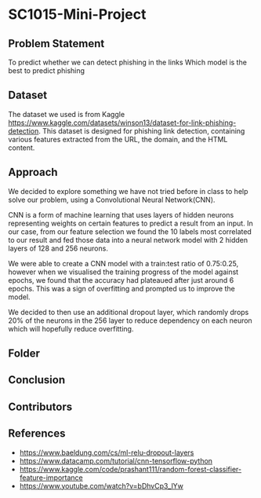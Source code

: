# SC1015-Mini-Project
## Problem Statement
To predict whether we can detect phishing in the links
Which model is the best to predict phishing

## Dataset
The dataset we used is from Kaggle https://www.kaggle.com/datasets/winson13/dataset-for-link-phishing-detection. This dataset is designed for phishing link detection, containing various features extracted from the URL, the domain, and the  HTML content. 
## Approach
We decided to explore something we have not tried before in class to help solve our problem, using a Convolutional Neural Network(CNN).

CNN is a form of machine learning that uses layers of hidden neurons representing weights on certain features to predict a result from an input. In our case, from our feature selection we found the 10 labels most correlated to our result and fed those data into a neural network model with 2 hidden layers of 128 and 256 neurons.

We were able to create a CNN model with a train:test ratio of 0.75:0.25, however when we visualised the training progress of the model against epochs, we found that the accuracy had plateaued after just around 6 epochs. This was a sign of overfitting and prompted us to improve the model.

We decided to then use an additional dropout layer, which randomly drops 20% of the neurons in the 256 layer to reduce dependency on each neuron which will hopefully reduce overfitting.

## Folder
## Conclusion
## Contributors
## References
- https://www.baeldung.com/cs/ml-relu-dropout-layers
- https://www.datacamp.com/tutorial/cnn-tensorflow-python
- https://www.kaggle.com/code/prashant111/random-forest-classifier-feature-importance
- https://www.youtube.com/watch?v=bDhvCp3_lYw

